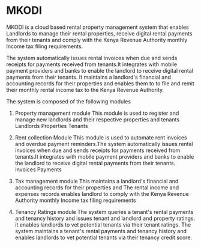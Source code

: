 # MKODI

MKODI is a cloud based rental property management system that enables Landlords to manage their rental properties, receive digital rental payments from their tenants and comply with the Kenya Revenue Authority monthly Income tax filing requirements.

The system automatically issues rental invoices when due and sends receipts for payments received from tenants.It integrates with mobile payment providers and banks to enable the landlord to receive digital rental payments from their tenants. It maintains a landlord's financial and accounting records for their properties and enables them to to file and remit their monthly rental income tax to the Kenya Revenue Authority.  

The system is composed of the following modules

1. Property management module
This module is used to register and manage new landlords and their respective properties and tenants
    Landlords
    Properties
    Tenants

2. Rent collection Module
This module is used to automate rent invoices and overdue payment reminders.The system automatically issues rental invoices when due and sends receipts for payments received from tenants.It integrates with mobile payment providers and banks to enable the landlord to receive digital rental payments from their tenants.
    Invoices
    Payments

3. Tax management module
This maintains a landlord's financial and accounting records for their properties and The rental income and expenses records enables  landlord to comply with the Kenya Revenue Authority monthly Income tax filing requirements

4. Tenancy Ratings module
The system queries a tenant's rental payments and tenancy history and issues tenant and landlord and property ratings. it enables landlords to vet potential tenants via their tenant ratings.
The system maintains a tenant's rental payments and tenancy history and enables landlords to vet potential tenants via their tenancy credit score.

